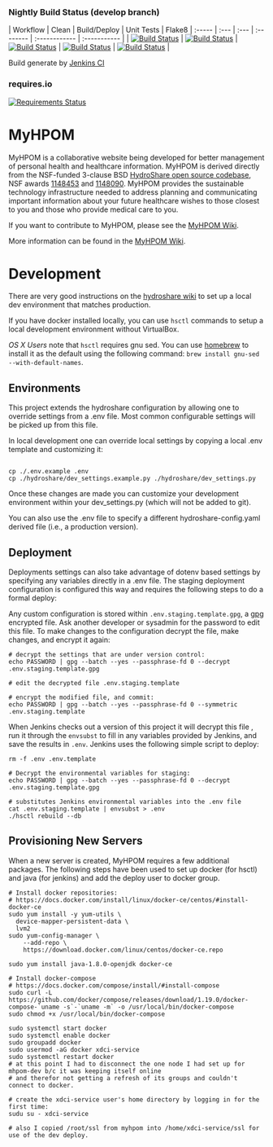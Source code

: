 ### Nightly Build Status (develop branch)

| Workflow | Clean | Build/Deploy | Unit Tests | Flake8
| :----- | :--- | :--- | :-------- | :------------ | :----------- |
| [![Build Status](http://ci.myhpom.renci.org:8080/job/nightly-build-workflow/badge/icon?style=plastic)](http://ci.myhpom.renci.org:8080/job/nightly-build-workflow/) | [![Build Status](http://ci.myhpom.renci.org:8080/job/nightly-build-clean/badge/icon?style=plastic)](http://ci.myhpom.renci.org:8080/job/nightly-build-clean/) | [![Build Status](http://ci.myhpom.renci.org:8080/job/nightly-build-deploy/badge/icon?style=plastic)](http://ci.myhpom.renci.org:8080/job/nightly-build-deploy/) | [![Build Status](http://ci.myhpom.renci.org:8080/job/nightly-build-test/badge/icon?style=plastic)](http://ci.myhpom.renci.org:8080/job/nightly-build-test/) | [![Build Status](http://ci.myhpom.renci.org:8080/job/nightly-build-flake8/badge/icon?style=plastic)](http://ci.myhpom.renci.org:8080/job/nightly-build-flake8/) |

Build generate by [Jenkins CI](http://ci.myhpom.renci.org:8080)

### requires.io
[![Requirements Status](https://requires.io/github/SoftwareResearchInstitute/MyHPOM/hs_docker_base/requirements.svg?branch=develop)](https://requires.io/github/SoftwareResearchInstitute/MyHPOM/hs_docker_base/requirements/?branch=master)

MyHPOM
============

MyHPOM is a collaborative website being developed for better management of personal health and healthcare information. MyHPOM is derived directly from the NSF-funded 3-clause BSD [HydroShare open source codebase](https://github.com/hydroshare/hydroshare), NSF awards [1148453](https://www.nsf.gov/awardsearch/showAward?AWD_ID=1148453) and [1148090](https://www.nsf.gov/awardsearch/showAward?AWD_ID=1148090). MyHPOM provides the sustainable technology infrastructure needed to address planning and communicating important information about your future healthcare wishes to those closest to you and those who provide medical care to you.

If you want to contribute to MyHPOM, please see the [MyHPOM Wiki](https://github.com/SoftwareResearchInstitute/MyHPOM/wiki/).

More information can be found in the [MyHPOM Wiki](https://github.com/SoftwareResearchInstitute/MyHPOM/wiki/).

Development
===========

There are very good instructions on the [hydroshare
wiki](https://github.com/hydroshare/hydroshare/wiki/getting_started) to set up a
local dev environment that matches production.

If you have docker installed locally, you can use `hsctl` commands to setup a
local development environment without VirtualBox.

*OS X Users* note that `hsctl` requires gnu sed. You can use
[homebrew](https://brew.sh) to install it as the default using the following
command: `brew install gnu-sed --with-default-names`.

Environments
------------

This project extends the hydroshare configuration by allowing one to override
settings from a .env file. Most common configurable settings will be picked up
from this file.

In local development one can override local settings by copying a local .env
template and customizing it:

```shell

cp ./.env.example .env
cp ./hydroshare/dev_settings.example.py ./hydroshare/dev_settings.py
```

Once these changes are made you can customize your development environment
within your dev_settings.py (which will not be added to git).

You can also use the .env file to specify a different hydroshare-config.yaml
derived file (i.e., a production version).

Deployment
----------

Deployments settings can also take advantage of dotenv based settings by
specifying any variables directly in a .env file. The staging deployment
configuration is configured this way and requires the following steps to do a
formal deploy:

Any custom configuration is stored within `.env.staging.template.gpg`, a
[gpg](https://www.gnupg.org/) encrypted file. Ask another developer or
sysadmin for the password to edit this file. To make changes to the
configuration decrypt the file, make changes, and encrypt it again:

```shell
# decrypt the settings that are under version control:
echo PASSWORD | gpg --batch --yes --passphrase-fd 0 --decrypt .env.staging.template.gpg

# edit the decrypted file .env.staging.template

# encrypt the modified file, and commit:
echo PASSWORD | gpg --batch --yes --passphrase-fd 0 --symmetric .env.staging.template
```

When Jenkins checks out a version of this project it will decrypt this file ,
run it through the `envsubst` to fill in any variables provided by Jenkins, and
save the results in `.env`. Jenkins uses the following simple script to deploy:

```shell
rm -f .env .env.template

# Decrypt the environmental variables for staging:
echo PASSWORD | gpg --batch --yes --passphrase-fd 0 --decrypt .env.staging.template.gpg

# substitutes Jenkins environmental variables into the .env file
cat .env.staging.template | envsubst > .env
./hsctl rebuild --db
```

Provisioning New Servers
------------------------

When a new server is created, MyHPOM requires a few additional packages. The
following steps have been used to set up docker (for hsctl) and java (for
jenkins) and add the deploy user to docker group.

```shell
# Install docker repositories:
# https://docs.docker.com/install/linux/docker-ce/centos/#install-docker-ce
sudo yum install -y yum-utils \
  device-mapper-persistent-data \
  lvm2
sudo yum-config-manager \
    --add-repo \
    https://download.docker.com/linux/centos/docker-ce.repo

sudo yum install java-1.8.0-openjdk docker-ce

# Install docker-compose
# https://docs.docker.com/compose/install/#install-compose
sudo curl -L https://github.com/docker/compose/releases/download/1.19.0/docker-compose-`uname -s`-`uname -m` -o /usr/local/bin/docker-compose
sudo chmod +x /usr/local/bin/docker-compose

sudo systemctl start docker
sudo systemctl enable docker
sudo groupadd docker
sudo usermod -aG docker xdci-service
sudo systemctl restart docker
# at this point I had to disconnect the one node I had set up for mhpom-dev b/c it was keeping itself online
# and therefor not getting a refresh of its groups and couldn't connect to docker.

# create the xdci-service user's home directory by logging in for the first time:
sudu su - xdci-service

# also I copied /root/ssl from myhpom into /home/xdci-service/ssl for use of the dev deploy.
```

